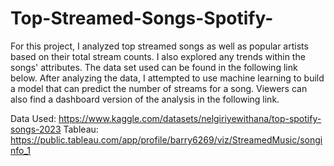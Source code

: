 # Top-Streamed-Songs-Spotify-

For this project, I analyzed top streamed songs as well as popular artists based on their total stream counts. I also explored any trends within the songs' attributes. The data set used can be found in the following link below. After analyzing the data, I attempted to use machine learning to build a model that can predict the number of streams for a song. Viewers can also find a dashboard version of the analysis in the following link.

Data Used: https://www.kaggle.com/datasets/nelgiriyewithana/top-spotify-songs-2023
Tableau: https://public.tableau.com/app/profile/barry6269/viz/StreamedMusic/songinfo_1
